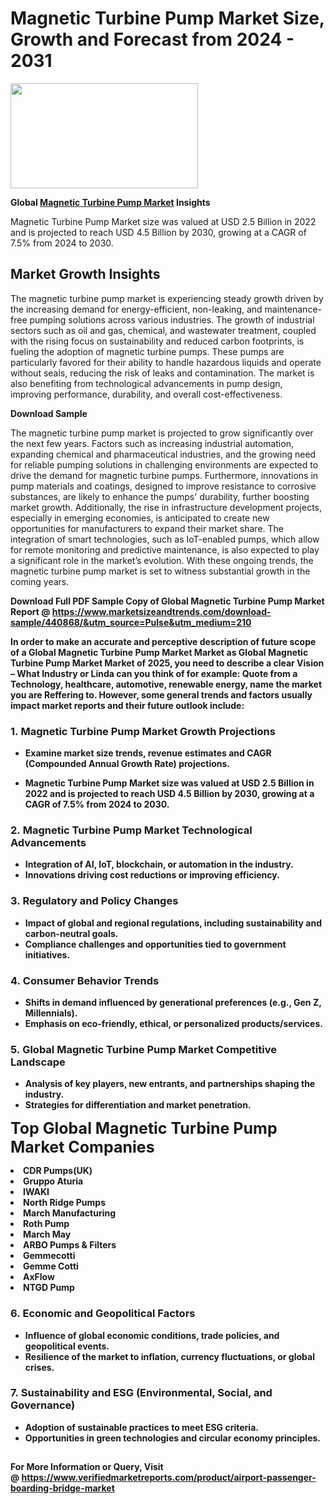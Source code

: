 <H1>Magnetic Turbine Pump Market Size, Growth and Forecast from 2024 - 2031</H1><img class="aligncenter size-medium wp-image-584254" src="https://thirdeyenews.in/wp-content/uploads/2024/09/Global-Market-Research-300x168.jpeg" alt="" width="300" height="168" /><p><strong>Global&nbsp;<a href="https://www.marketsizeandtrends.com/download-sample/440868/&amp;utm_source=Pulse&amp;utm_medium=210">Magnetic Turbine Pump Market</a> Insights</strong></p><p>Magnetic Turbine Pump Market size was valued at USD 2.5 Billion in 2022 and is projected to reach USD 4.5 Billion by 2030, growing at a CAGR of 7.5% from 2024 to 2030.</p><p><h2>Market Growth Insights</h2> <p>The magnetic turbine pump market is experiencing steady growth driven by the increasing demand for energy-efficient, non-leaking, and maintenance-free pumping solutions across various industries. The growth of industrial sectors such as oil and gas, chemical, and wastewater treatment, coupled with the rising focus on sustainability and reduced carbon footprints, is fueling the adoption of magnetic turbine pumps. These pumps are particularly favored for their ability to handle hazardous liquids and operate without seals, reducing the risk of leaks and contamination. The market is also benefiting from technological advancements in pump design, improving performance, durability, and overall cost-effectiveness.</p> <p><strong>Download Sample</strong></p> <p>The magnetic turbine pump market is projected to grow significantly over the next few years. Factors such as increasing industrial automation, expanding chemical and pharmaceutical industries, and the growing need for reliable pumping solutions in challenging environments are expected to drive the demand for magnetic turbine pumps. Furthermore, innovations in pump materials and coatings, designed to improve resistance to corrosive substances, are likely to enhance the pumps' durability, further boosting market growth. Additionally, the rise in infrastructure development projects, especially in emerging economies, is anticipated to create new opportunities for manufacturers to expand their market share. The integration of smart technologies, such as IoT-enabled pumps, which allow for remote monitoring and predictive maintenance, is also expected to play a significant role in the market’s evolution. With these ongoing trends, the magnetic turbine pump market is set to witness substantial growth in the coming years.</p> <p><strong></p><p><span class=""><strong>Download Full PDF Sample Copy of Global Magnetic Turbine Pump Market Report</strong> @ <a href="https://www.marketsizeandtrends.com/download-sample/440868/&amp;utm_source=Pulse&amp;utm_medium=210" target="_blank">https://www.marketsizeandtrends.com/download-sample/440868/&amp;utm_source=Pulse&amp;utm_medium=210</a></span></p><p>In order to make an accurate and perceptive description of future scope of a Global&nbsp;Magnetic Turbine Pump Market Market as Global&nbsp;Magnetic Turbine Pump Market Market of 2025, you need to describe a clear Vision &ndash; What Industry or Linda can you think of for example: Quote from a Technology, healthcare, automotive, renewable energy, name the market you are Reffering to. However, some general trends and factors usually impact market reports and their future outlook include:</p><h3>1.&nbsp;<strong>Magnetic Turbine Pump Market Growth Projections</strong></h3><ul><li>Examine market size trends, revenue estimates and CAGR (Compounded Annual Growth Rate) projections.</li><li><p>Magnetic Turbine Pump Market size was valued at USD 2.5 Billion in 2022 and is projected to reach USD 4.5 Billion by 2030, growing at a CAGR of 7.5% from 2024 to 2030.</p></li></ul><h3>2.&nbsp;<strong>Magnetic Turbine Pump Market Technological Advancements</strong></h3><ul><li>Integration of AI, IoT, blockchain, or automation in the industry.</li><li>Innovations driving cost reductions or improving efficiency.</li></ul><h3>3.&nbsp;<strong>Regulatory and Policy Changes</strong></h3><ul><li>Impact of global and regional regulations, including sustainability and carbon-neutral goals.</li><li>Compliance challenges and opportunities tied to government initiatives.</li></ul><h3>4.&nbsp;<strong>Consumer Behavior Trends</strong></h3><ul><li>Shifts in demand influenced by generational preferences (e.g., Gen Z, Millennials).</li><li>Emphasis on eco-friendly, ethical, or personalized products/services.</li></ul><h3>5.&nbsp;<strong>Global Magnetic Turbine Pump Market Competitive Landscape</strong></h3><ul><li>Analysis of key players, new entrants, and partnerships shaping the industry.</li><li>Strategies for differentiation and market penetration.</li></ul><p data-pm-slice="1 1 []"><span style="color: inherit; font-family: inherit; font-size: 25px;">Top Global Magnetic Turbine Pump Market Companies</span></p><div class="" data-test-id=""><p><li>CDR Pumps(UK)</li><li> Gruppo Aturia</li><li> IWAKI</li><li> North Ridge Pumps</li><li> March Manufacturing</li><li> Roth Pump</li><li> March May</li><li> ARBO Pumps & Filters</li><li> Gemmecotti</li><li> Gemme Cotti</li><li> AxFlow</li><li> NTGD Pump</li></p></div><h3>6.&nbsp;<strong>Economic and Geopolitical Factors</strong></h3><ul><li>Influence of global economic conditions, trade policies, and geopolitical events.</li><li>Resilience of the market to inflation, currency fluctuations, or global crises.</li></ul><h3>7.&nbsp;<strong>Sustainability and ESG (Environmental, Social, and Governance)</strong></h3><ul><li>Adoption of sustainable practices to meet ESG criteria.</li><li>Opportunities in green technologies and circular economy principles.</li></ul><h2><strong style="font-size: 14px;">For More Information or Query, Visit @&nbsp;</strong><a style="background-color: #ffffff; font-size: 14px;" href="https://www.marketsizeandtrends.com/report/magnetic-turbine-pump-market/" target="_blank">https://www.verifiedmarketreports.com/product/airport-passenger-boarding-bridge-market</a></h2>
